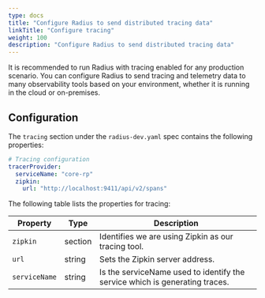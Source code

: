 ```yaml
---
type: docs
title: "Configure Radius to send distributed tracing data"
linkTitle: "Configure tracing"
weight: 100
description: "Configure Radius to send distributed tracing data"
---
```


It is recommended to run Radius with tracing enabled for any production
scenario.  You can configure Radius to send tracing and telemetry data
to many observability tools based on your environment, whether it is running in
the cloud or on-premises.

## Configuration

The `tracing` section under the `radius-dev.yaml` spec contains the following properties:

```yml
# Tracing configuration
tracerProvider:
  serviceName: "core-rp"
  zipkin:
    url: "http://localhost:9411/api/v2/spans"
```

The following table lists the properties for tracing:

| Property     | Type   | Description |
|--------------|--------|-------------|
| `zipkin` | section | Identifies we are using Zipkin as our tracing tool.
| `url` | string | Sets the Zipkin server address. 
| `serviceName` | string | Is the serviceName used to identify the service which is generating traces.

